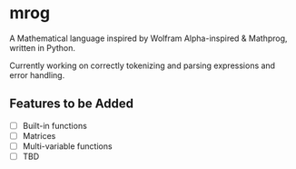 # mrog

A Mathematical language inspired by Wolfram Alpha-inspired & Mathprog, written in Python.

Currently working on correctly tokenizing and parsing expressions and error handling.

## Features to be Added
- [ ] Built-in functions
- [ ] Matrices
- [ ] Multi-variable functions
- [ ] TBD